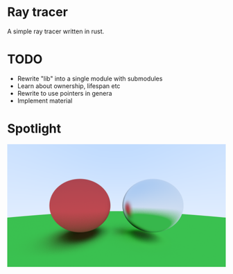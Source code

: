 # Ray tracer

A simple ray tracer written in rust. 

# TODO

- Rewrite "lib" into a single module with submodules
- Learn about ownership, lifespan etc
- Rewrite to use pointers in genera
- Implement material

# Spotlight

![Best render](renders/rednfuzzy.png)
